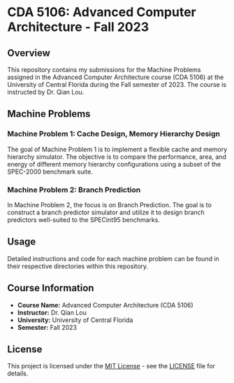 # CDA 5106: Advanced Computer Architecture - Fall 2023

## Overview
This repository contains my submissions for the Machine Problems assigned in the Advanced Computer Architecture course (CDA 5106) at the University of Central Florida during the Fall semester of 2023. The course is instructed by Dr. Qian Lou.

## Machine Problems
### Machine Problem 1: Cache Design, Memory Hierarchy Design
The goal of Machine Problem 1 is to implement a flexible cache and memory hierarchy simulator. The objective is to compare the performance, area, and energy of different memory hierarchy configurations using a subset of the SPEC-2000 benchmark suite.

### Machine Problem 2: Branch Prediction
In Machine Problem 2, the focus is on Branch Prediction. The goal is to construct a branch predictor simulator and utilize it to design branch predictors well-suited to the SPECint95 benchmarks.

## Usage
Detailed instructions and code for each machine problem can be found in their respective directories within this repository.

## Course Information
- **Course Name:** Advanced Computer Architecture (CDA 5106)
- **Instructor:** Dr. Qian Lou
- **University:** University of Central Florida
- **Semester:** Fall 2023

## License
This project is licensed under the [MIT License](LICENSE) - see the [LICENSE](LICENSE) file for details.
